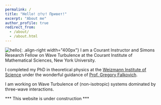 ```yaml
---
permalink: /
title: "Hello! שלום! Привет!"
excerpt: "About me"
author_profile: true
redirect_from: 
  - /about/
  - /about.html
---
```

![hello](/images/IMG_9773.jpg){: .align-right width="400px"}
I am a Courant Instructor and Simons Research Fellow on Wave Turbulence at the Courant Institute of Mathematical Sciences, New York University.

I completed my PhD in theoretical physics at the [Weizmann Institute of Science](https://www.weizmann.ac.il/pages/) under the wonderful guidance of [Prof. Gregory Falkovich](https://www.weizmann.ac.il/complex/falkovich/home).

I am working on Wave Turbulence of (non-isotropic) systems dominated by three-wave interactions. 


*** This website is under construction ***


